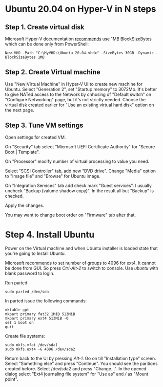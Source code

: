 # Ubuntu 20.04 on Hyper-V in N steps

## Step 1. Create virtual disk

Microsoft Hyper-V documentation [recommends][1] use 1MB BlockSizeBytes which can be done only from PowerShell:

    New-VHD -Path "C:\MyVHDs\Ubuntu 20.04.vhdx" -SizeBytes 30GB -Dynamic -BlockSizeBytes 1MB
    
## Step 2. Create Virtual machine

Use "New|Virtual Machine" in Hyper-V UI to create new machine for Ubuntu. Select "Generation 2", set "Startup memory" to 3072Mb.
It's better to give NATed access to the Network by chhosing of "Default switch" on "Configure Networking" page,
but it's not strictly needed. Choose the virtual disk created earlier for "Use an existing virtual hard disk" option on the next page.

## Step 3. Tune VM settings

Open settings for created VM.

On "Security" tab select "Microsoft UEFI Certificate Authority" for "Secure Boot | Template".

On "Processor" modify number of virtual processing to value you need.

Select "SCSI Controller" tab, add new "DVD drive". Change "Media" option to "Image file" and "Browse" for Ubuntu image.

On "Integration Services" tab add check mark "Guest services". I usually uncheck "Backup (valume shadow copy)".
In the result all but "Backup" is checked.

Apply the changes.

You may want to change boot order on "Firmware" tab after that.

# Step 4. Install Ubuntu

Power on the Virtual machine and when Ubuntu installer is loaded state that you're going to Install Ubuntu.

Microsoft recommends to set number of groups to 4096 for ext4. It cannot be done from GUI.
So press *Ctrl-Alt-2* to switch to console. Use *ubuntu* with blank password to login.

Run parted

    sudo parted /dev/sda
    
In parted issue the following commands:

    mktable gpt
    mkpart primary fat32 1MiB 513MiB
    mkpart primary ext4 513MiB -0
    set 1 boot on
    quit
    
Create file systems:

    sudo mkfs.vfat /dev/sda1
    sudo mkfs.ext4 -G 4096 /dev/sda2
    
Return back to the UI by pressing *Alt-1*. Go on till "Installation type" screen. Select "Something else" and press "Continue".
You should see the paritions created before. Select /dev/sda2 and press "Change...".
In the opened dialog select "Ext4 journaling file system" for "Use as" and */* as "Mount point".

[1]: https://docs.microsoft.com/en-us/windows-server/virtualization/hyper-v/best-practices-for-running-linux-on-hyper-v
    
    
